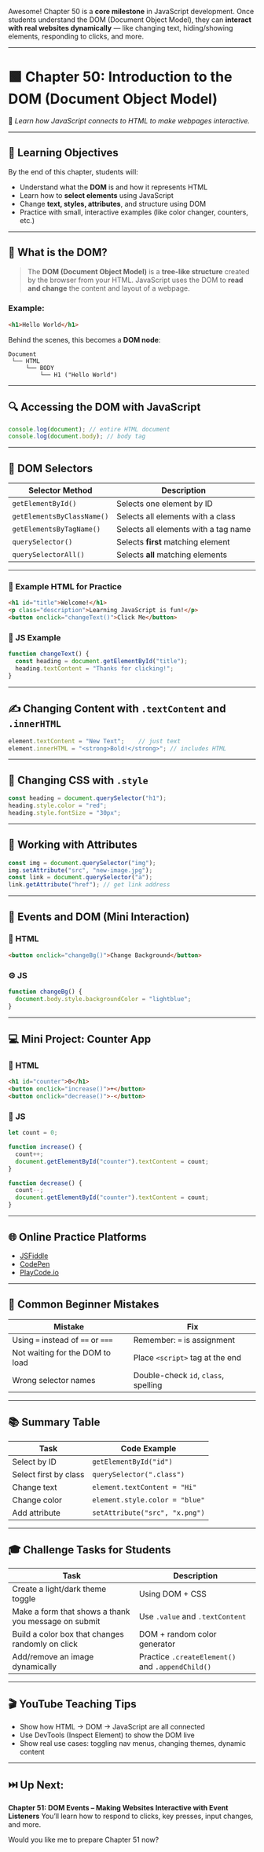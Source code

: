 Awesome! Chapter 50 is a **core milestone** in JavaScript development. Once students understand the DOM (Document Object Model), they can **interact with real websites dynamically** — like changing text, hiding/showing elements, responding to clicks, and more.

---

# 🟩 Chapter 50: **Introduction to the DOM (Document Object Model)**

🧠 *Learn how JavaScript connects to HTML to make webpages interactive.*

---

## 🎯 Learning Objectives

By the end of this chapter, students will:

* Understand what the **DOM** is and how it represents HTML
* Learn how to **select elements** using JavaScript
* Change **text, styles, attributes**, and structure using DOM
* Practice with small, interactive examples (like color changer, counters, etc.)

---

## 🧱 What is the DOM?

> The **DOM (Document Object Model)** is a **tree-like structure** created by the browser from your HTML. JavaScript uses the DOM to **read and change** the content and layout of a webpage.

### Example:

```html
<h1>Hello World</h1>
```

Behind the scenes, this becomes a **DOM node**:

```
Document
 └── HTML
     └── BODY
         └── H1 ("Hello World")
```

---

## 🔍 Accessing the DOM with JavaScript

```js
console.log(document); // entire HTML document
console.log(document.body); // body tag
```

---

## 🎯 DOM Selectors

| Selector Method            | Description                          |
| -------------------------- | ------------------------------------ |
| `getElementById()`         | Selects one element by ID            |
| `getElementsByClassName()` | Selects all elements with a class    |
| `getElementsByTagName()`   | Selects all elements with a tag name |
| `querySelector()`          | Selects **first** matching element   |
| `querySelectorAll()`       | Selects **all** matching elements    |

---

### 📌 Example HTML for Practice

```html
<h1 id="title">Welcome!</h1>
<p class="description">Learning JavaScript is fun!</p>
<button onclick="changeText()">Click Me</button>
```

### 🧠 JS Example

```js
function changeText() {
  const heading = document.getElementById("title");
  heading.textContent = "Thanks for clicking!";
}
```

---

## ✍️ Changing Content with `.textContent` and `.innerHTML`

```js
element.textContent = "New Text";    // just text
element.innerHTML = "<strong>Bold!</strong>"; // includes HTML
```

---

## 🎨 Changing CSS with `.style`

```js
const heading = document.querySelector("h1");
heading.style.color = "red";
heading.style.fontSize = "30px";
```

---

## 🧲 Working with Attributes

```js
const img = document.querySelector("img");
img.setAttribute("src", "new-image.jpg");
const link = document.querySelector("a");
link.getAttribute("href"); // get link address
```

---

## 🧪 Events and DOM (Mini Interaction)

### 🧠 HTML

```html
<button onclick="changeBg()">Change Background</button>
```

### ⚙️ JS

```js
function changeBg() {
  document.body.style.backgroundColor = "lightblue";
}
```

---

## 💻 Mini Project: Counter App

### 🧾 HTML

```html
<h1 id="counter">0</h1>
<button onclick="increase()">+</button>
<button onclick="decrease()">-</button>
```

### 🧠 JS

```js
let count = 0;

function increase() {
  count++;
  document.getElementById("counter").textContent = count;
}

function decrease() {
  count--;
  document.getElementById("counter").textContent = count;
}
```

---

## 🌐 Online Practice Platforms

* [JSFiddle](https://jsfiddle.net)
* [CodePen](https://codepen.io)
* [PlayCode.io](https://playcode.io)

---

## 🚫 Common Beginner Mistakes

| Mistake                            | Fix                                  |
| ---------------------------------- | ------------------------------------ |
| Using `=` instead of `==` or `===` | Remember: `=` is assignment          |
| Not waiting for the DOM to load    | Place `<script>` tag at the end      |
| Wrong selector names               | Double-check `id`, `class`, spelling |

---

## 📚 Summary Table

| Task                  | Code Example                   |
| --------------------- | ------------------------------ |
| Select by ID          | `getElementById("id")`         |
| Select first by class | `querySelector(".class")`      |
| Change text           | `element.textContent = "Hi"`   |
| Change color          | `element.style.color = "blue"` |
| Add attribute         | `setAttribute("src", "x.png")` |

---

## 🎓 Challenge Tasks for Students

| Task                                                 | Description                                      |
| ---------------------------------------------------- | ------------------------------------------------ |
| Create a light/dark theme toggle                     | Using DOM + CSS                                  |
| Make a form that shows a thank you message on submit | Use `.value` and `.textContent`                  |
| Build a color box that changes randomly on click     | DOM + random color generator                     |
| Add/remove an image dynamically                      | Practice `.createElement()` and `.appendChild()` |

---

## 🎬 YouTube Teaching Tips

* Show how HTML → DOM → JavaScript are all connected
* Use DevTools (Inspect Element) to show the DOM live
* Show real use cases: toggling nav menus, changing themes, dynamic content

---

## ⏭️ Up Next:

**Chapter 51: DOM Events – Making Websites Interactive with Event Listeners**
You’ll learn how to respond to clicks, key presses, input changes, and more.

Would you like me to prepare Chapter 51 now?
